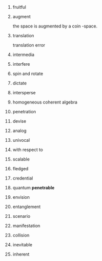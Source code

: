 1. fruitful

2. augment

   the space is augmented by a coin -space.

3. translation

   translation error

4. intermedia

5. interfere

6. spin and rotate

7. dictate

8. intersperse

9. homogeneous coherent algebra

10. penetration

11. devise

12. analog

13. univocal

14. with respect to

15. scalable

16. fledged

17. credential

18. quantum __penetrable__ 

19. envision

20. entanglement

21. scenario

22. manifestation

23. collision

24. inevitable

25. inherent

